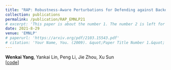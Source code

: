 ```yaml
---
title: "RAP: Robustness-Aware Perturbations for Defending against Backdoor Attacks on NLP Models"
collection: publications
permalink: /publication/RAP_EMNLP21
# excerpt: 'This paper is about the number 1. The number 2 is left for future work.'
date: 2021-8-29
venue: 'EMNLP'
# paperurl: 'https://arxiv.org/pdf/2103.15543.pdf'
# citation: 'Your Name, You. (2009). &quot;Paper Title Number 1.&quot; <i>Journal 1</i>. 1(1).'
---
```


**Wenkai Yang**, Yankai Lin, Peng Li, Jie Zhou, Xu Sun  
[[code](https://github.com/lancopku/RAP)] 

